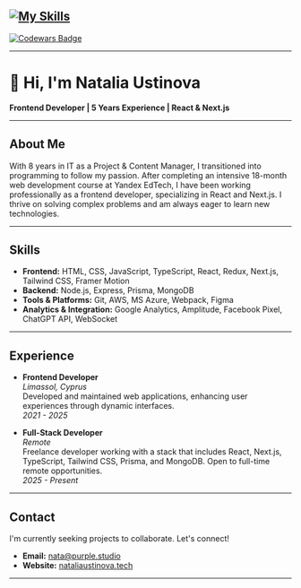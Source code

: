 [![My Skills](https://skillicons.dev/icons?i=js,ts,react,tailwind,nextjs,regex,aws,azure,figma,prisma,mongodb,firebase,netlify,docker,neovim)](https://skillicons.dev)
---
<a href="https://www.codewars.com/users/NataliaUstinova">
  <img src="https://www.codewars.com/users/NataliaUstinova/badges/large" alt="Codewars Badge" />
</a>

---

# 👋 Hi, I'm Natalia Ustinova

**Frontend Developer | 5 Years Experience | React & Next.js**

---

## About Me

With 8 years in IT as a Project & Content Manager, I transitioned into programming to follow my passion. After completing an intensive 18-month web development course at Yandex EdTech, I have been working professionally as a frontend developer, specializing in React and Next.js. I thrive on solving complex problems and am always eager to learn new technologies.

---

## Skills

- **Frontend:** HTML, CSS, JavaScript, TypeScript, React, Redux, Next.js, Tailwind CSS, Framer Motion
- **Backend:** Node.js, Express, Prisma, MongoDB
- **Tools & Platforms:** Git, AWS, MS Azure, Webpack, Figma
- **Analytics & Integration:** Google Analytics, Amplitude, Facebook Pixel, ChatGPT API, WebSocket

---

## Experience

- **Frontend Developer**  
  *Limassol, Cyprus*  
  Developed and maintained web applications, enhancing user experiences through dynamic interfaces.  
  *2021 - 2025*

- **Full-Stack Developer**  
  *Remote*  
  Freelance developer working with a stack that includes React, Next.js, TypeScript, Tailwind CSS, Prisma, and MongoDB. Open to full-time remote opportunities.  
  *2025 - Present*

---

## Contact

I'm currently seeking projects to collaborate. Let's connect!

- **Email:** [nata@purple.studio](mailto:nata@purple.studio)
- **Website:** [nataliaustinova.tech](https://nataliaustinova.tech/)

---
